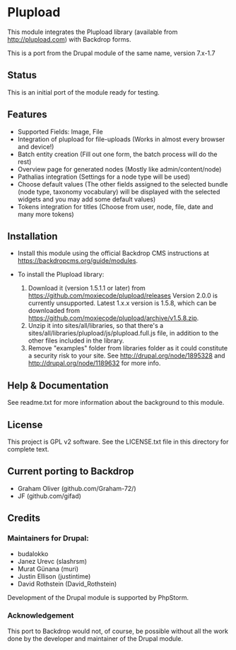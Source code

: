 #  Plupload

This module integrates the Plupload library (available from http://plupload.com)
with Backdrop forms.

This is a port from the Drupal module of the same name, version 7.x-1.7

## Status

This is an initial port of the module ready for testing.

## Features

  - Supported Fields: Image, File
  - Integration of plupload for file-uploads
      (Works in almost every browser and device!)
  - Batch entity creation (Fill out one form, the batch process will do the rest)
  - Overview page for generated nodes (Mostly like admin/content/node)
  - Pathalias integration (Settings for a node type will be used)
  - Choose default values (The other fields assigned to the selected bundle
       (node type, taxonomy vocabulary) will be displayed with the selected widgets
        and you may add some default values)
  - Tokens integration for titles (Choose from user, node, file, date and
    many more tokens)


## Installation

- Install this module using the official Backdrop CMS instructions at
  https://backdropcms.org/guide/modules.

- To install the Plupload library:

  1. Download it (version 1.5.1.1 or later) from
     https://github.com/moxiecode/plupload/releases Version 2.0.0
     is currently unsupported. Latest 1.x.x version is 1.5.8, which can be
     downloaded from https://github.com/moxiecode/plupload/archive/v1.5.8.zip.
  2. Unzip it into sites/all/libraries, so that there's a
     sites/all/libraries/plupload/js/plupload.full.js file, in addition to the
     other files included in the library.
  3. Remove "examples" folder from libraries folder as it could constitute a
     security risk to your site. See http://drupal.org/node/1895328 and
     http://drupal.org/node/1189632 for more info.
  


## Help & Documentation

See readme.txt for more information about the background to
this module.


## License

This project is GPL v2 software. See the LICENSE.txt file in this
directory for complete text.
    
        
## Current porting to Backdrop

- Graham Oliver (github.com/Graham-72/)
- JF (github.com/gifad)

## Credits

### Maintainers for Drupal:

- budalokko
- Janez Urevc (slashrsm)
- Murat Günana (muri)
- Justin Ellison (justintime)
- David Rothstein (David_Rothstein)

Development of the Drupal module is supported by PhpStorm.


### Acknowledgement

This port to Backdrop would not, of course, be possible without all
the work done by the developer and maintainer of the Drupal module.
